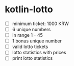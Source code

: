 # kotlin-lotto

- [ ] minimum ticket: 1000 KRW
- [ ] 6 unique numbers
- [ ] in range 1 - 45
- [ ] 1 bonus unique number
- [ ] valid lotto tickets
- [ ] lotto statistics with prices
- [ ] print lotto statistics